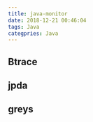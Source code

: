 ```yaml
---
title: java-monitor
date: 2018-12-21 00:46:04
tags: Java
categpries: Java
---
```

## Btrace ##


## jpda ##


## greys ##